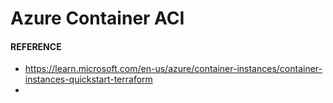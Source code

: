 # Azure Container ACI

#### REFERENCE
- https://learn.microsoft.com/en-us/azure/container-instances/container-instances-quickstart-terraform
- 